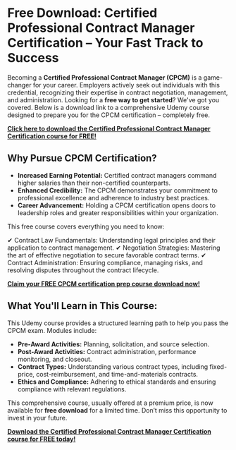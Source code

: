 # Free Download: Certified Professional Contract Manager Certification – Your Fast Track to Success

Becoming a **Certified Professional Contract Manager (CPCM)** is a game-changer for your career. Employers actively seek out individuals with this credential, recognizing their expertise in contract negotiation, management, and administration. Looking for a **free way to get started**? We've got you covered. Below is a download link to a comprehensive Udemy course designed to prepare you for the CPCM certification – completely free.

[**Click here to download the Certified Professional Contract Manager Certification course for FREE!**](https://udemywork.com/certified-professional-contract-manager-certification)

## Why Pursue CPCM Certification?

*   **Increased Earning Potential:** Certified contract managers command higher salaries than their non-certified counterparts.
*   **Enhanced Credibility:** The CPCM demonstrates your commitment to professional excellence and adherence to industry best practices.
*   **Career Advancement:** Holding a CPCM certification opens doors to leadership roles and greater responsibilities within your organization.

This free course covers everything you need to know:

✔ Contract Law Fundamentals: Understanding legal principles and their application to contract management.
✔ Negotiation Strategies: Mastering the art of effective negotiation to secure favorable contract terms.
✔ Contract Administration: Ensuring compliance, managing risks, and resolving disputes throughout the contract lifecycle.

[**Claim your FREE CPCM certification prep course download now!**](https://udemywork.com/certified-professional-contract-manager-certification)

## What You'll Learn in This Course:

This Udemy course provides a structured learning path to help you pass the CPCM exam. Modules include:

*   **Pre-Award Activities:** Planning, solicitation, and source selection.
*   **Post-Award Activities:** Contract administration, performance monitoring, and closeout.
*   **Contract Types:** Understanding various contract types, including fixed-price, cost-reimbursement, and time-and-materials contracts.
*   **Ethics and Compliance:** Adhering to ethical standards and ensuring compliance with relevant regulations.

This comprehensive course, usually offered at a premium price, is now available for **free download** for a limited time. Don’t miss this opportunity to invest in your future.

[**Download the Certified Professional Contract Manager Certification course for FREE today!**](https://udemywork.com/certified-professional-contract-manager-certification)
